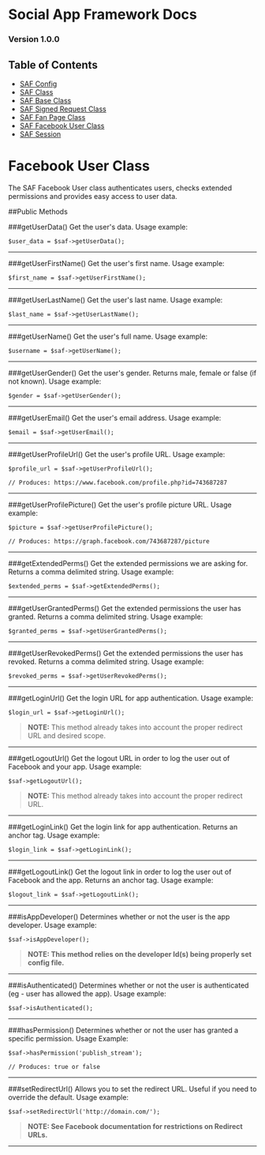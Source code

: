 # Social App Framework Docs
### Version 1.0.0

## Table of Contents

* [SAF Config](saf_config.md)
* [SAF Class](saf.md)
* [SAF Base Class](saf_base.md)
* [SAF Signed Request Class](saf_signed_request.md)
* [SAF Fan Page Class](saf_fan_page.md)
* [SAF Facebook User Class](saf_facebook_user.md)
* [SAF Session](saf_session.md)

# Facebook User Class
The SAF Facebook User class authenticates users, checks extended permissions and
provides easy access to user data.

##Public Methods

###getUserData()
Get the user's data. Usage example:

    $user_data = $saf->getUserData();

***

###getUserFirstName()
Get the user's first name. Usage example:

    $first_name = $saf->getUserFirstName();

***

###getUserLastName()
Get the user's last name. Usage example:

    $last_name = $saf->getUserLastName();

***

###getUserName()
Get the user's full name. Usage example:

    $username = $saf->getUserName();

***

###getUserGender()
Get the user's gender. Returns male, female or false (if not known). Usage example:

    $gender = $saf->getUserGender();

***

###getUserEmail()
Get the user's email address. Usage example:

    $email = $saf->getUserEmail();

***

###getUserProfileUrl()
Get the user's profile URL. Usage example:

    $profile_url = $saf->getUserProfileUrl();

    // Produces: https://www.facebook.com/profile.php?id=743687287

***

###getUserProfilePicture()
Get the user's profile picture URL. Usage example:

    $picture = $saf->getUserProfilePicture();

    // Produces: https://graph.facebook.com/743687287/picture

***

###getExtendedPerms()
Get the extended permissions we are asking for. Returns a comma delimited
string. Usage example:

    $extended_perms = $saf->getExtendedPerms();

***

###getUserGrantedPerms()
Get the extended permissions the user has granted. Returns a comma delimited
string. Usage example:

    $granted_perms = $saf->getUserGrantedPerms();

***

###getUserRevokedPerms()
Get the extended permissions the user has revoked. Returns a comma delimited
string. Usage example:

    $revoked_perms = $saf->getUserRevokedPerms();

***

###getLoginUrl()
Get the login URL for app authentication. Usage example:

    $login_url = $saf->getLoginUrl();

>**NOTE:** This method already takes into account the proper redirect URL and
desired scope.

***

###getLogoutUrl()
Get the logout URL in order to log the user out of Facebook and your app.
Usage example:

    $saf->getLogoutUrl();

>**NOTE:** This method already takes into account the proper redirect URL.

***

###getLoginLink()
Get the login link for app authentication. Returns an anchor tag. Usage example:

    $login_link = $saf->getLoginLink();

***

###getLogoutLink()
Get the logout link in order to log the user out of Facebook and the app. Returns
an anchor tag. Usage example:

    $logout_link = $saf->getLogoutLink();

***

###isAppDeveloper()
Determines whether or not the user is the app developer. Usage example:

    $saf->isAppDeveloper();

>**NOTE: This method relies on the developer Id(s) being properly set config file.**

***

###isAuthenticated()
Determines whether or not the user is authenticated (eg - user has allowed the app).
Usage example:

    $saf->isAuthenticated();

***

###hasPermission()
Determines whether or not the user has granted a specific permission.
Usage Example:

    $saf->hasPermission('publish_stream');

    // Produces: true or false

***

###setRedirectUrl()
Allows you to set the redirect URL. Useful if you need to override the default.
Usage example:

    $saf->setRedirectUrl('http://domain.com/');

>**NOTE: See Facebook documentation for restrictions on Redirect URLs.**

***
